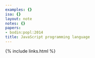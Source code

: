 ```yaml
---
examples: {}
isa: {}
layout: note
notes: {}
papers:
- bodin:popl:2014
title: JavaScript programming language
---
```

{% include links.html %}
